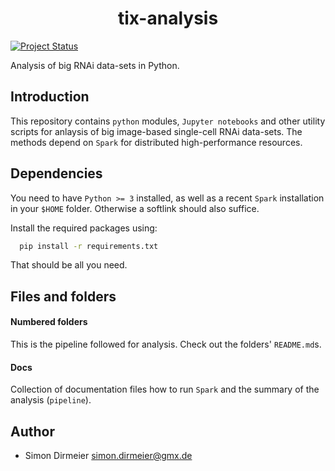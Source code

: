 <h1 align="center"> tix-analysis </h1>

[![Project Status](http://www.repostatus.org/badges/latest/wip.svg)](http://www.repostatus.org/#wip)

Analysis of big RNAi data-sets in Python.

## Introduction

This repository contains `python` modules, `Jupyter notebooks` and other utility scripts for anlaysis of big image-based single-cell RNAi data-sets.
The methods depend on `Spark` for distributed high-performance resources. 

## Dependencies

You need to have `Python >= 3` installed, as well as a recent `Spark` installation in your `$HOME` folder. 
Otherwise a softlink should also suffice.

Install the required packages using:

```bash
  pip install -r requirements.txt
```

That should be all you need. 

## Files and folders

#### Numbered folders

This is the pipeline followed for analysis. Check out the folders' `README.md`s.

#### Docs

Collection of documentation files how to run `Spark` and the summary of the analysis (`pipeline`).

## Author

* Simon Dirmeier <a href="mailto:simon.dirmeier@gmx.de">simon.dirmeier@gmx.de</a>
